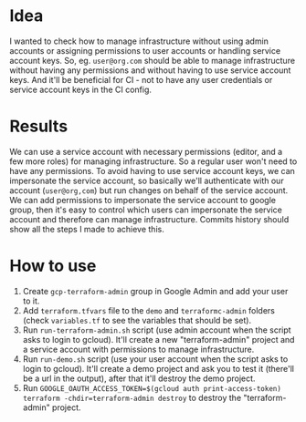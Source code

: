 # Idea

I wanted to check how to manage infrastructure without using admin accounts or assigning permissions to user accounts or handling service account keys. So, eg. `user@org.com` should be able to manage infrastructure without having any permissions and without having to use service account keys. And it'll be beneficial for CI - not to have any user credentials or service account keys in the CI config.

# Results

We can use a service account with necessary permissions (editor, and a few more roles) for managing infrastructure. So a regular user won't need to have any permissions. To avoid having to use service account keys, we can impersonate the service account, so basically we'll authenticate with our account (`user@org,com`) but run changes on behalf of the service account. We can add permissions to impersonate the service account to google group, then it's easy to control which users can impersonate the service account and therefore can manage infrastructure.
Commits history should show all the steps I made to achieve this.

# How to use

1. Create `gcp-terraform-admin` group in Google Admin and add your user to it.
2. Add `terraform.tfvars` file to the `demo` and `terraformc-admin` folders (check `variables.tf` to see the variables that should be set).
3. Run `run-terraform-admin.sh` script (use admin account when the script asks to login to gcloud). It'll create a new "terraform-admin" project and a service account with permissions to manage infrastructure.
4. Run `run-demo.sh` script (use your user account when the script asks to login to gcloud). It'll create a demo project and ask you to test it (there'll be a url in the output), after that it'll destroy the demo project.
5. Run `GOOGLE_OAUTH_ACCESS_TOKEN=$(gcloud auth print-access-token) terraform -chdir=terraform-admin destroy` to destroy the "terraform-admin" project.
